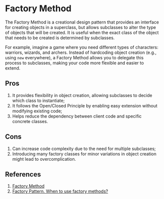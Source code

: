 # Factory Method

The Factory Method is a creational design pattern that provides an interface for creating objects in a superclass, but allows subclasses to alter the type of objects that will be created. It is useful when the exact class of the object that needs to be created is determined by subclasses.

For example, imagine a game where you need different types of characters: warriors, wizards, and archers. Instead of hardcoding object creation (e.g., using `new` everywhere), a Factory Method allows you to delegate this process to subclasses, making your code more flexible and easier to extend.

## Pros

1. It provides flexibility in object creation, allowing subclasses to decide which class to instantiate;
2. It follows the Open/Closed Principle by enabling easy extension without modifying existing code;
3. Helps reduce the dependency between client code and specific concrete classes.

## Cons

1. Can increase code complexity due to the need for multiple subclasses;
2. Introducing many factory classes for minor variations in object creation might lead to overcomplication.

## References

1. [Factory Method](https://refactoring.guru/design-patterns/factory-method)
2. [Factory Pattern. When to use factory methods?](https://stackoverflow.com/questions/69849/factory-pattern-when-to-use-factory-methods)
